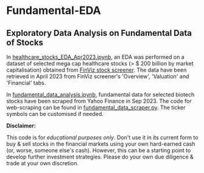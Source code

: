 # Fundamental-EDA
## Exploratory Data Analysis on Fundamental Data of Stocks

In [healthcare_stocks_EDA_Apr2023.ipynb](https://github.com/R-Budhidarmo/Fundamental-EDA/blob/main/healthcare_stocks_EDA_Apr2023.ipynb), an EDA was performed on a dataset of selected mega cap healthcare stocks (> $ 200 billion by market capitalisation) obtained from [FinViz stock screener](https://finviz.com/screener.ashx).
The data have been retrieved in April 2023 from FinViz screener's 'Overview', 'Valuation' and 'Financial' tabs.

In [fundamental_data_analysis.ipynb](https://github.com/R-Budhidarmo/Fundamental-EDA/blob/main/fundamental_data_analysis.ipynb), fundamental data for selected biotech stocks have been scraped from Yahoo Finance in Sep 2023. The code for web-scraping can be found in [fundamental_data_scraper.py](https://github.com/R-Budhidarmo/Fundamental-EDA/blob/main/fundamental_data_scraper.py). The ticker symbols can be customised if needed.

**Disclaimer:**

This code is for *educational purposes only*. Don't use it in its current form to buy & sell stocks in the financial markets using your own hard-earned cash (or, worse, someone else's cash). However, this can be a starting point to develop further investment strategies. Please do your own due diligence & trade at your own discretion.
